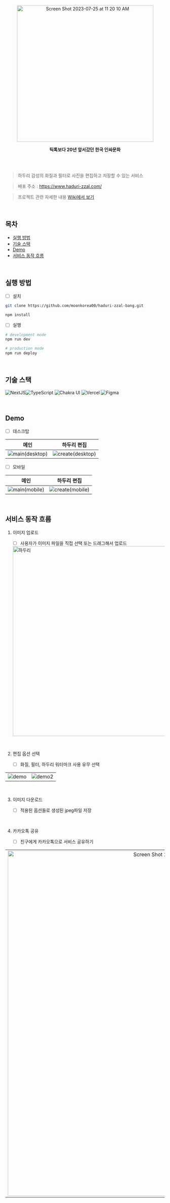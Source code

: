 <br>
<p align="center">
<img width="431" alt="Screen Shot 2023-07-25 at 11 20 10 AM" src="https://github.com/moonkorea00/haduri-zzal-bang/assets/78708082/9bedd0a1-2e52-406b-bd96-45d54bf0e2dc">
<p align="center"><b>틱톡보다 20년 앞서갔던 한국 인싸문화</b></p>

<br>
<br>

> 하두리 감성의 화질과 필터로 사진을 편집하고 저장할 수 있는 서비스

> 배포 주소 : https://www.haduri-zzal.com/

> 프로젝트 관련 자세한 내용 [Wiki에서 보기](https://github.com/moonkorea00/haduri-zzal-bang/wiki) 

</br>

## 목차

- [실행 방법](https://github.com/moonkorea00/haduri-zzal-bang#%EC%8B%A4%ED%96%89-%EB%B0%A9%EB%B2%95)
- [기술 스택](https://github.com/moonkorea00/haduri-zzal-bang#%EC%84%9C%EB%B9%84%EC%8A%A4-%EB%8F%99%EC%9E%91-%ED%9D%90%EB%A6%84)
- [Demo](https://github.com/moonkorea00/haduri-zzal-bang#%EC%84%9C%EB%B9%84%EC%8A%A4-%EB%8F%99%EC%9E%91-%ED%9D%90%EB%A6%84)
- [서비스 동작 흐름](https://github.com/moonkorea00/haduri-zzal-bang#%EC%84%9C%EB%B9%84%EC%8A%A4-%EB%8F%99%EC%9E%91-%ED%9D%90%EB%A6%84)

<br>

## 실행 방법

- [ ] 설치
```sh
git clone https://github.com/moonkorea00/haduri-zzal-bang.git

npm install
```
- [ ] 실행
```sh
# development mode
npm run dev

# production mode
npm run deploy
```

</br>

## 기술 스택

<img alt="NextJS" src ="https://img.shields.io/badge/Next.js-000000?&style=flat&logo=Next.js&logoColor=white"/><img alt="TypeScript" src ="https://img.shields.io/badge/TypeScript-3178C6?&style=flat&logo=TypeScript&logoColor=white"/>
<img alt="Chakra UI" src ="https://img.shields.io/badge/Chakra UI-06B6D4?&style=flat&logo=ChakraUI&logoColor=white"/>
<img alt="Vercel" src ="https://img.shields.io/badge/Vercel-000000?&style=flat&logo=Vercel&logoColor=white"/>
<img alt="Figma" src ="https://img.shields.io/badge/Figma-FFCA28?&style=flat&logo=Figma&logoColor=white"/>

</br>

## Demo

- [ ] 데스크탑

|   메인    |  하두리 편집  |
| :-------------------------: | :-------------------------: |
| ![main(desktop)](https://user-images.githubusercontent.com/78708082/233359158-1aa99de0-e420-4f2d-bb00-941daf4af3ea.gif) | ![create(desktop)](https://user-images.githubusercontent.com/78708082/233359193-5fcacbdf-d78b-49dc-b5ac-6a8c23d8c889.gif)|

- [ ] 모바일

|   메인    |  하두리 편집  |
| :-------------------------: | :-------------------------: |
| ![main(mobile)](https://user-images.githubusercontent.com/78708082/233362581-36515251-7f4c-492f-b0eb-c6d4995df260.gif) | ![create(mobile)](https://user-images.githubusercontent.com/78708082/233362595-ccaca7d5-a746-49bf-ba41-a61ae306e382.gif)|

</br>

## 서비스 동작 흐름

1. 이미지 업로드

   - [ ] 사용자가 이미지 파일을 직접 선택 또는 드래그해서 업로드
   
   <img width="600" alt="하두리" src="https://user-images.githubusercontent.com/78708082/233539324-d7db5039-5676-4905-a511-6295ced9e88a.png">

</br>

2. 편집 옵션 선택

   - [ ] 화질, 필터, 하두리 워터마크 사용 유무 선택

|       |       |
| :-------------------------: | :-------------------------: |
| ![demo](https://user-images.githubusercontent.com/78708082/233538945-e9b80a71-493f-4738-a39a-57d48060bfee.png) |![demo2](https://user-images.githubusercontent.com/78708082/233538949-7648228f-83bd-4d1a-8b80-0f8cbce1e778.png) |

</br>

3. 이미지 다운로드

   - [ ] 적용된 옵션들로 생성된 jpeg파일 저장

<br>

4. 카카오톡 공유

   - [ ] 친구에게 카카오톡으로 서비스 공유하기

|       |       |
| :-------------------------: | :-------------------------: |
| <img width="1091" alt="Screen Shot 2023-07-26 at 4 18 39 AM" src="https://github.com/moonkorea00/haduri-zzal-bang/assets/78708082/99947d4e-934d-4e72-9bd5-a9f7dbed29a9"> | ![share-with-kakao (1)](https://github.com/moonkorea00/haduri-zzal-bang/assets/78708082/dcd56e5c-8d28-4459-b617-0c39cae03af6) |

</br>